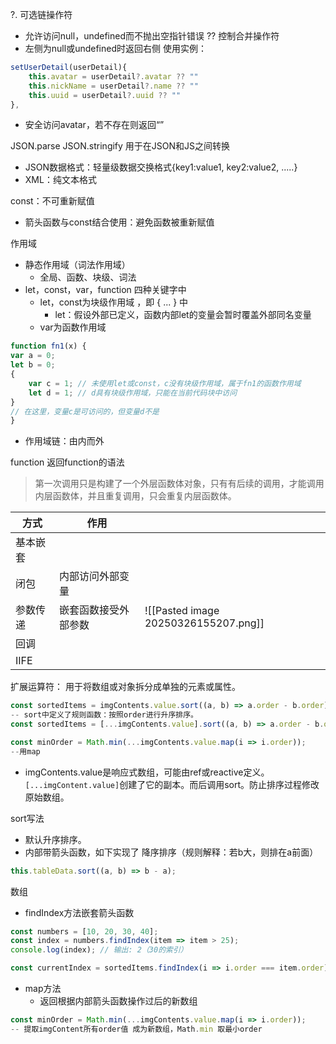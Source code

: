 ?. 可选链操作符  
- 允许访问null，undefined而不抛出空指针错误
?? 控制合并操作符
- 左侧为null或undefined时返回右侧
使用实例：
```js
setUserDetail(userDetail){
	this.avatar = userDetail?.avatar ?? ""
	this.nickName = userDetail?.name ?? ""
	this.uuid = userDetail?.uuid ?? ""
},
```
- 安全访问avatar，若不存在则返回“”

JSON.parse  JSON.stringify 用于在JSON和JS之间转换
- JSON数据格式：轻量级数据交换格式{key1:value1, key2:value2, .....}
- XML：纯文本格式

const：不可重新赋值
- 箭头函数与const结合使用：避免函数被重新赋值


作用域
- 静态作用域（词法作用域）
	- 全局、函数、块级、词法
- let，const，var，function 四种关键字中
	- let，const为块级作用域 ，即 { ... } 中
		- let：假设外部已定义，函数内部let的变量会暂时覆盖外部同名变量
	- var为函数作用域
```js
function fn1(x) {
var a = 0;
let b = 0;
{
	var c = 1; // 未使用let或const，c没有块级作用域，属于fn1的函数作用域
	let d = 1; // d具有块级作用域，只能在当前代码块中访问
}
// 在这里，变量c是可访问的，但变量d不是
}
```
- 作用域链：由内而外


function 返回function的语法
> 第一次调用只是构建了一个外层函数体对象，只有有后续的调用，才能调用内层函数体，并且重复调用，只会重复内层函数体。

| 方式   | 作用         |                                      |
| ---- | ---------- | ------------------------------------ |
| 基本嵌套 |            |                                      |
| 闭包   | 内部访问外部变量   |                                      |
| 参数传递 | 嵌套函数接受外部参数 | ![[Pasted image 20250326155207.png]] |
| 回调   |            |                                      |
| IIFE |            |                                      |

扩展运算符：
用于将数组或对象拆分成单独的元素或属性。
```js
const sortedItems = imgContents.value.sort((a, b) => a.order - b.order);
-- sort中定义了规则函数：按照order进行升序排序。
const sortedItems = [...imgContents.value].sort((a, b) => a.order - b.order);

const minOrder = Math.min(...imgContents.value.map(i => i.order));
--用map
```
- imgContents.value是响应式数组，可能由ref或reactive定义。`[...imgContent.value]`创建了它的副本。而后调用sort。防止排序过程修改原始数组。

sort写法
- 默认升序排序。
- 内部带箭头函数，如下实现了 降序排序（规则解释：若b大，则排在a前面）
```js
this.tableData.sort((a, b) => b - a);
```

数组
- findIndex方法嵌套箭头函数
```js
const numbers = [10, 20, 30, 40];
const index = numbers.findIndex(item => item > 25);
console.log(index); // 输出: 2（30的索引）

const currentIndex = sortedItems.findIndex(i => i.order === item.order)
```
- map方法
	- 返回根据内部箭头函数操作过后的新数组
```js
const minOrder = Math.min(...imgContents.value.map(i => i.order));
-- 提取imgContent所有order值 成为新数组，Math.min 取最小order
```